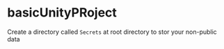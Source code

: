 # basicUnityPRoject
 
Create a directory called `Secrets` at root directory to stor your non-public data